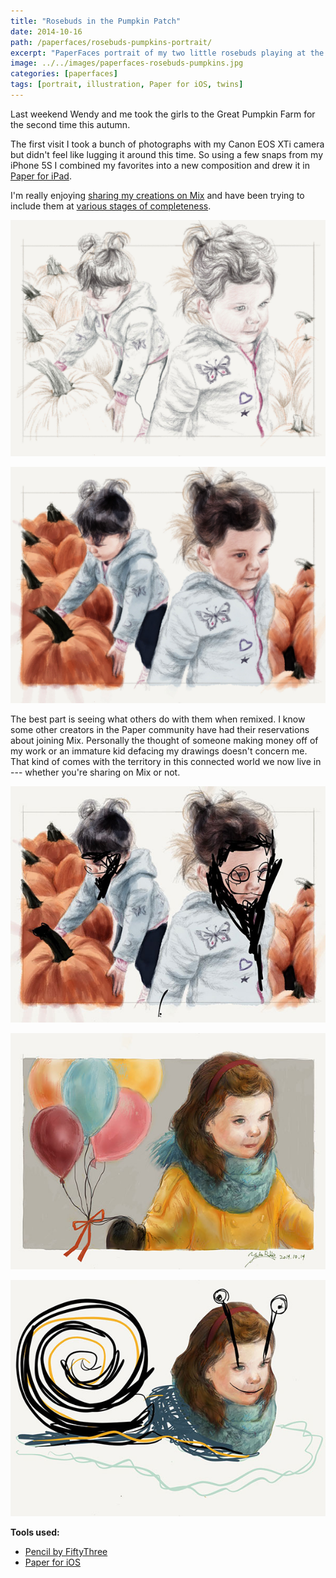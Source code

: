 ```yaml
---
title: "Rosebuds in the Pumpkin Patch"
date: 2014-10-16
path: /paperfaces/rosebuds-pumpkins-portrait/
excerpt: "PaperFaces portrait of my two little rosebuds playing at the Great Pumpkin Farm."
image: ../../images/paperfaces-rosebuds-pumpkins.jpg
categories: [paperfaces]
tags: [portrait, illustration, Paper for iOS, twins]
---
```


Last weekend Wendy and me took the girls to the Great Pumpkin Farm for the second time this autumn.

The first visit I took a bunch of photographs with my Canon EOS XTi camera but didn't feel like lugging it around this time. So using a few snaps from my iPhone 5S I combined my favorites into a new composition and drew it in [Paper for iPad](https://www.fiftythree.com/paper).

I'm really enjoying [sharing my creations on Mix](/mastering-paper/mix-with-me/) and have been trying to include them at [various stages of completeness](https://mix.fiftythree.com/11098-Michael-Rose/418184).

![Work in process screenshot](../../images/paperfaces-rosebuds-pumpkins-process-1-lg.jpg)

![Work in process screenshot](../../images/paperfaces-rosebuds-pumpkins-process-2-lg.jpg)

The best part is seeing what others do with them when remixed. I know some other creators in the Paper community have had their reservations about joining Mix. Personally the thought of someone making money off of my work or an immature kid defacing my drawings doesn't concern me. That kind of comes with the territory in this connected world we now live in --- whether you're sharing on Mix or not.

![Twins with beards remix](../../images/paperfaces-rosebuds-pumpkins-remix-1-600.jpg)

![Chloe with balloons remix](../../images/paperfaces-rosebuds-pumpkins-remix-2-600.jpg)

![Chloe the slug remix](../../images/paperfaces-rosebuds-pumpkins-remix-4-600.jpg)

**Tools used:**

- [Pencil by FiftyThree](https://www.amazon.com/FiftyThree-Digital-Stylus-Pencil-iPhone/dp/B01JJBUYR4/ref=as_li_ss_tl?keywords=pencil+53&qid=1550586265&s=gateway&sr=8-3&linkCode=ll1&tag=mademist-20&linkId=0134793cb840affff60f2e45a7f64678&language=en_US)
- [Paper for iOS](https://paper.bywetransfer.com/)
